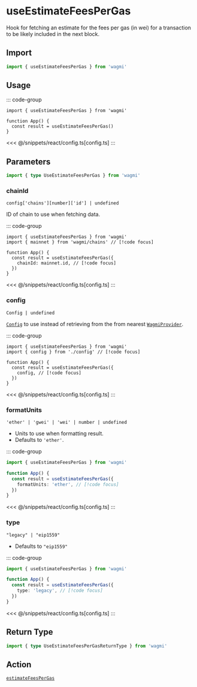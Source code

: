 <script setup>
const packageName = 'wagmi'
const actionName = 'estimateFeesPerGas'
const typeName = 'EstimateFeesPerGas'
const TData = '{ formatted: { gasPrice: string | undefined; maxFeePerGas: string | undefined; maxPriorityFeePerGas: string | undefined; }; gasPrice: bigint | undefined; maxFeePerGas: bigint | undefined; maxPriorityFeePerGas: bigint | undefined; }'
const TError = 'EstimateFeesPerGasError'
</script>

# useEstimateFeesPerGas

Hook for fetching an estimate for the fees per gas (in wei) for a transaction to be likely included in the next block.

## Import

```ts
import { useEstimateFeesPerGas } from 'wagmi'
```

## Usage

::: code-group
```tsx [index.tsx]
import { useEstimateFeesPerGas } from 'wagmi'

function App() {
  const result = useEstimateFeesPerGas()
}
```
<<< @/snippets/react/config.ts[config.ts]
:::

## Parameters

```ts
import { type UseEstimateFeesPerGas } from 'wagmi'
```

### chainId

`config['chains'][number]['id'] | undefined`

ID of chain to use when fetching data.

::: code-group
```tsx [index.tsx]
import { useEstimateFeesPerGas } from 'wagmi'
import { mainnet } from 'wagmi/chains' // [!code focus]

function App() {
  const result = useEstimateFeesPerGas({
    chainId: mainnet.id, // [!code focus]
  })
}
```
<<< @/snippets/react/config.ts[config.ts]
:::

### config

`Config | undefined`

[`Config`](/react/api/createConfig#config) to use instead of retrieving from the from nearest [`WagmiProvider`](/react/WagmiProvider).

::: code-group
```tsx [index.tsx]
import { useEstimateFeesPerGas } from 'wagmi'
import { config } from './config' // [!code focus]

function App() {
  const result = useEstimateFeesPerGas({
    config, // [!code focus]
  })
}
```
<<< @/snippets/react/config.ts[config.ts]
:::

### formatUnits

`'ether' | 'gwei' | 'wei' | number | undefined`

- Units to use when formatting result.
- Defaults to `'ether'`.

::: code-group
```ts [index.ts]
import { useEstimateFeesPerGas } from 'wagmi'

function App() {
  const result = useEstimateFeesPerGas({
    formatUnits: 'ether', // [!code focus]
  })
}
```
<<< @/snippets/react/config.ts[config.ts]
:::

### type

`"legacy" | "eip1559"`

- Defaults to `"eip1559"`

::: code-group
```ts [index.ts]
import { useEstimateFeesPerGas } from 'wagmi'

function App() {
  const result = useEstimateFeesPerGas({
    type: 'legacy', // [!code focus]
  })
}
```
<<< @/snippets/react/config.ts[config.ts]
:::

<!--@include: @shared/query-options.md-->

## Return Type

```ts
import { type UseEstimateFeesPerGasReturnType } from 'wagmi'
```

<!--@include: @shared/query-result.md-->

<!--@include: @shared/query-imports.md-->

## Action

[`estimateFeesPerGas`](/core/api/actions/estimateFeesPerGas)
